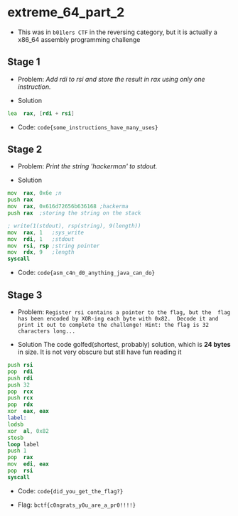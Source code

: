 # extreme_64_part_2

* This was in `b01lers CTF` in the reversing category, but it is actually a x86_64 assembly programming challenge

## Stage 1
* Problem: *Add rdi to rsi and store the result in rax using only one instruction.*

* Solution
```asm
lea  rax, [rdi + rsi]
```

* Code: `code{some_instructions_have_many_uses}`

## Stage 2
* Problem: *Print the string 'hackerman' to stdout.*

* Solution
```asm
mov  rax, 0x6e ;n
push rax
mov  rax, 0x616d72656b636168 ;hackerma
push rax  ;storing the string on the stack

; write(1(stdout), rsp(string), 9(length))
mov  rax, 1   ;sys_write
mov  rdi, 1   ;stdout
mov  rsi, rsp ;string pointer
mov  rdx, 9   ;length
syscall
```
* Code: `code{asm_c4n_d0_anything_java_can_do}`

## Stage 3

* Problem: `Register rsi contains a pointer to the flag, but the  flag has been encoded by XOR-ing each byte with 0x82.  Decode it and print it out to complete the challenge! Hint: the flag is 32 characters long...`

* Solution
The code golfed(shortest, probably) solution, which is **24 bytes** in size. It is not very obscure but still have fun reading it 
```asm
push rsi
pop  rdi
push rdi
push 32
pop  rcx
push rcx
pop  rdx
xor  eax, eax
label:
lodsb
xor  al, 0x82
stosb
loop label
push 1
pop  rax
mov  edi, eax
pop  rsi
syscall
```

* Code: `code{did_you_get_the_flag?}`

* Flag: `bctf{c0ngrats_y0u_are_a_pr0!!!!}`
